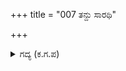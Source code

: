 +++
title = "007 ತನ್ದು ಸಾರಥಿ"

+++

<details><summary>ಗದ್ಯ (ಕ.ಗ.ಪ) </summary>

7. ಸಾರಥಿಯು ರಥವನ್ನು ಅಶ್ವತ್ಥಾಮನ ಮುಂದೆ ತಂದು ನಿಲ್ಲಿಸಿ, ಆತನ ಪಾದಗಳ ಮೇಲೆ ಬಿದ್ದನು.  ಅಂದು ದ್ರೋಣನ ಪರಿವಾರ ಗೋಳಿಟ್ಟು ದುಃಖಿಸಿತು. "ತಂದೆ ಹೊರಟು ಹೋದನೇ ? ಚಾಪವೇದ ಮುಕುಂದನು ಹೊರಟು ಹೋದನೇ ? ನಿನ್ನನ್ನು ಕಾಣಲು ಬಂದ ನಿನ್ನ ತಂದೆಯನ್ನು ಅಪ್ಪಿಕೋ ಮಾತಾಡಿ ನೋಡು" ಎಂದು ಸಾರಥಿಯು ವಿಲಪಿಸಿದನು.
</details>
